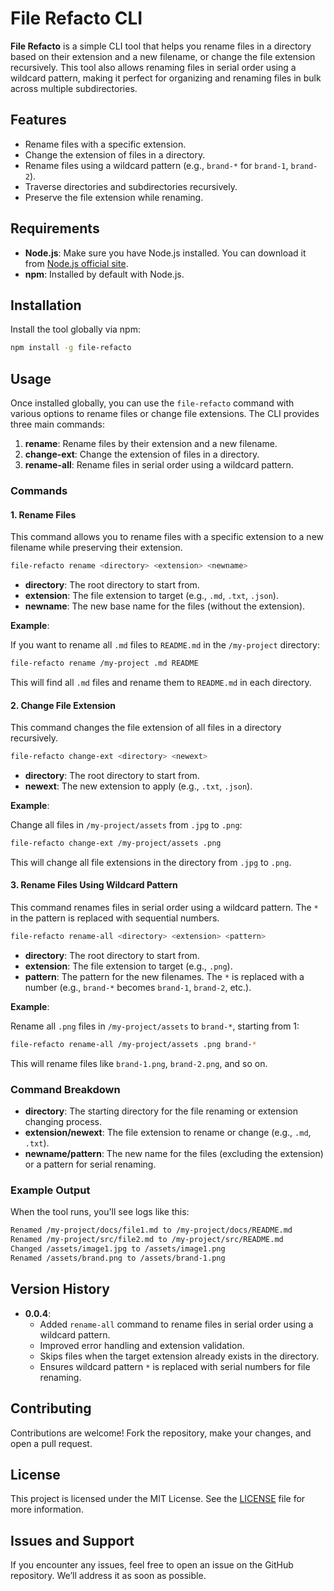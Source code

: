 
# File Refacto CLI

**File Refacto** is a simple CLI tool that helps you rename files in a directory based on their extension and a new filename, or change the file extension recursively. This tool also allows renaming files in serial order using a wildcard pattern, making it perfect for organizing and renaming files in bulk across multiple subdirectories.

## Features

- Rename files with a specific extension.
- Change the extension of files in a directory.
- Rename files using a wildcard pattern (e.g., `brand-*` for `brand-1`, `brand-2`).
- Traverse directories and subdirectories recursively.
- Preserve the file extension while renaming.

## Requirements

- **Node.js**: Make sure you have Node.js installed. You can download it from [Node.js official site](https://nodejs.org/).
- **npm**: Installed by default with Node.js.

## Installation

Install the tool globally via npm:

```bash
npm install -g file-refacto
```

## Usage

Once installed globally, you can use the `file-refacto` command with various options to rename files or change file extensions. The CLI provides three main commands:

1. **rename**: Rename files by their extension and a new filename.
2. **change-ext**: Change the extension of files in a directory.
3. **rename-all**: Rename files in serial order using a wildcard pattern.

### Commands

#### 1. Rename Files

This command allows you to rename files with a specific extension to a new filename while preserving their extension.

```bash
file-refacto rename <directory> <extension> <newname>
```

- **directory**: The root directory to start from.
- **extension**: The file extension to target (e.g., `.md`, `.txt`, `.json`).
- **newname**: The new base name for the files (without the extension).

**Example**:

If you want to rename all `.md` files to `README.md` in the `/my-project` directory:

```bash
file-refacto rename /my-project .md README
```

This will find all `.md` files and rename them to `README.md` in each directory.

#### 2. Change File Extension

This command changes the file extension of all files in a directory recursively.

```bash
file-refacto change-ext <directory> <newext>
```

- **directory**: The root directory to start from.
- **newext**: The new extension to apply (e.g., `.txt`, `.json`).

**Example**:

Change all files in `/my-project/assets` from `.jpg` to `.png`:

```bash
file-refacto change-ext /my-project/assets .png
```

This will change all file extensions in the directory from `.jpg` to `.png`.

#### 3. Rename Files Using Wildcard Pattern

This command renames files in serial order using a wildcard pattern. The `*` in the pattern is replaced with sequential numbers.

```bash
file-refacto rename-all <directory> <extension> <pattern>
```

- **directory**: The root directory to start from.
- **extension**: The file extension to target (e.g., `.png`).
- **pattern**: The pattern for the new filenames. The `*` is replaced with a number (e.g., `brand-*` becomes `brand-1`, `brand-2`, etc.).

**Example**:

Rename all `.png` files in `/my-project/assets` to `brand-*`, starting from 1:

```bash
file-refacto rename-all /my-project/assets .png brand-*
```

This will rename files like `brand-1.png`, `brand-2.png`, and so on.

### Command Breakdown

- **directory**: The starting directory for the file renaming or extension changing process.
- **extension/newext**: The file extension to rename or change (e.g., `.md`, `.txt`).
- **newname/pattern**: The new name for the files (excluding the extension) or a pattern for serial renaming.

### Example Output

When the tool runs, you'll see logs like this:

```bash
Renamed /my-project/docs/file1.md to /my-project/docs/README.md
Renamed /my-project/src/file2.md to /my-project/src/README.md
Changed /assets/image1.jpg to /assets/image1.png
Renamed /assets/brand.png to /assets/brand-1.png
```

## Version History

- **0.0.4**:
  - Added `rename-all` command to rename files in serial order using a wildcard pattern.
  - Improved error handling and extension validation.
  - Skips files when the target extension already exists in the directory.
  - Ensures wildcard pattern `*` is replaced with serial numbers for file renaming.

## Contributing

Contributions are welcome! Fork the repository, make your changes, and open a pull request.

## License

This project is licensed under the MIT License. See the [LICENSE](./LICENSE) file for more information.

## Issues and Support

If you encounter any issues, feel free to open an issue on the GitHub repository. We’ll address it as soon as possible.
